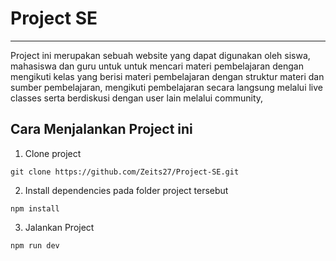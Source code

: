 # Project SE
---
Project ini merupakan sebuah website yang dapat digunakan oleh siswa, mahasiswa dan guru untuk untuk mencari materi pembelajaran dengan mengikuti kelas yang berisi materi pembelajaran dengan struktur materi dan sumber pembelajaran, mengikuti pembelajaran secara langsung melalui live classes serta berdiskusi dengan user lain melalui community,

## Cara Menjalankan Project ini
1. Clone project
```
git clone https://github.com/Zeits27/Project-SE.git
```
2. Install dependencies pada folder project tersebut   
```
npm install 
```
3. Jalankan Project
```
npm run dev 
```
